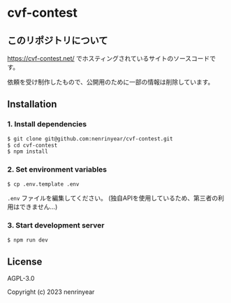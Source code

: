 # cvf-contest

## このリポジトリについて

https://cvf-contest.net/ でホスティングされているサイトのソースコードです。

依頼を受け制作したもので、公開用のために一部の情報は削除しています。


## Installation

### 1. Install dependencies

```bash
$ git clone git@github.com:nenrinyear/cvf-contest.git
$ cd cvf-contest
$ npm install
```

### 2. Set environment variables

```bash
$ cp .env.template .env
```

`.env` ファイルを編集してください。
(独自APIを使用しているため、第三者の利用はできません…)

### 3. Start development server

```bash
$ npm run dev
```

## License
AGPL-3.0

Copyright (c) 2023 nenrinyear
